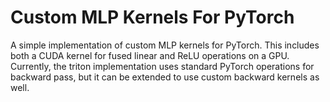 # Custom MLP Kernels For PyTorch

A simple implementation of custom MLP kernels for PyTorch. This includes both a CUDA kernel for fused linear and ReLU operations on a GPU. Currently, the triton implementation uses standard PyTorch operations for backward pass, but it can be extended to use custom backward kernels as well.

